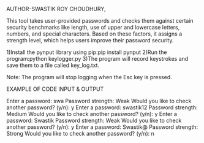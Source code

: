 AUTHOR-SWASTIK ROY CHOUDHURY,

This tool takes user-provided passwords and checks them against certain security benchmarks like length, use of upper and lowercase letters, numbers, and special characters. Based on these factors, it assigns a strength level, which helps users improve their password security.

1)Install the pynput library using pip:pip install pynput
2)Run the program:python keylogger.py
3)The program will record keystrokes and save them to a file called key_log.txt.

Note:
The program will stop logging when the Esc key is pressed.

EXAMPLE OF CODE INPUT & OUTPUT


Enter a password: swa
Password strength: Weak
Would you like to check another password? (y/n): y
Enter a password: swastik12
Password strength: Medium
Would you like to check another password? (y/n): y
Enter a password: Swastik
Password strength: Weak
Would you like to check another password? (y/n): y
Enter a password: Swastik@
Password strength: Strong
Would you like to check another password? (y/n): n
